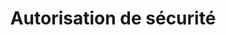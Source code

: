---
title: "Autorisation de sécurité"
layout: post
lang: fr
lang-ref: 410-security
section: 4
category: 
hero:
  image:
    src: 4.10-tx-heading.jpg
    alt: Une photo ou un scan d'une série de diagrammes filaires en noir et blanc.
blocks:
  - type: title
    label: Le problème
  - Durant nos recherches auprès des utilisateurs, le processus d’autorisation de sécurité était l’une des raisons les plus souvent mentionnées pour expliquer les retards dans le processus de dotation. Même si nous avions prévu que la plupart de ces retards se seraient produits pour la cote de sécurité de niveau secret compte tenu des étapes supplémentaires à franchir, la même chose a également été signalée pour la cote de fiabilité.
  - Nous avons tenté de mieux comprendre le processus d’autorisation de sécurité de niveau fiabilité en examinant la recherche effectuée dans le cadre d’Objectif 2020, ainsi que par les réunions avec divers intervenants. L’équipe responsable de la Politique sur la sécurité du Conseil du Trésor du Canada nous a aidés à définir le processus d’autorisation type. Nous avons également interrogé les dirigeants principaux de la sécurité de quelques-uns de nos ministères partenaires. Cette recherche a révélé que, à l’instar d’autres étapes du processus de dotation, le processus d’autorisation de sécurité varie beaucoup d’un ministère à l’autre. Ces entrevues nous ont finalement menés à une réunion avec l’équipe de la Gendarmerie royale du Canada, qui était responsable de l’une des vérifications du processus d’autorisation de sécurité de niveau fiabilité.
  - "<strong style=\"letter-spacing: -1px;\" data-h2-font-weight=\"b(800)\" data-h2-font-color=\"b(purple)\">À la suite de ces réunions et entrevues, nous avons appris qu’en raison de la nature du processus d’autorisation de sécurité, une équipe externe comme le Nuage de talents n’aurait pas eu beaucoup d’influence sur la réduction des délais.</strong>"
  - type: title
    label: Les hypothèses
  - Bien que le Nuage de talents n’ait pas eu beaucoup d’influence en ce qui concerne les délais liés à l’autorisation de sécurité, nous pouvions quand même aider à clarifier l’information de façon conviviale. L’un des retards relevés par les experts dans l’examen du processus concernait des candidats ayant vécu à l’extérieur du Canada pendant un certain temps. Ces candidats devaient demander et soumettre des vérifications des politiques des pays mentionnés, ce qui pouvait prendre quelques semaines à quelques mois. Étant donné que la plupart des candidats n’étaient pas au courant de cette obligation jusqu’à ce qu’ils aient été retenus comme candidats finaux, le Nuage de talents a formulé l’hypothèse que, dans ces cas, il y avait au moins une certaine possibilité d’accélérer le processus. 
  - "Voici donc l’hypothèse que nous avons retenue :"
  - "<strong style=\"letter-spacing: -1px;\" data-h2-font-weight=\"b(800)\" data-h2-font-color=\"b(purple)\">Si les candidats qui ont vécu à l’extérieur du Canada sont informés à l’avance de l’obligation de demander une vérification du casier judiciaire à l’étranger, ils amorceront le processus plus tôt et auront les documents en main lorsqu’ils seront informés de la décision de sélection.</strong>"
  - type: title
    label: L’expérience
  - Des renseignements sur le processus d’autorisation de sécurité ont été fournis à tous les candidats éventuels par l’entremise de la page Foire aux questions (FAQ) du site Web, et plus tard sur une page de remerciement après la présentation d’une demande. Il a été conseillé aux candidats éventuels de remplir les formulaires de sécurité à l’avance, mais de ne pas les soumettre avant qu’ils soient invités à le faire. Ils ont également été invités à demander une vérification du casier judiciaire à l’étranger s’ils avaient vécu à l’extérieur du Canada pendant une certaine période.
  - Nous avons ensuite surveillé les visites à la page FAQ pour estimer la fréquence à laquelle cette information était utilisée.
  - type: title
    label: Interventions sur la plateforme
  - "<strong style=\"letter-spacing: -1px;\" data-h2-font-weight=\"b(800)\" data-h2-font-color=\"b(purple)\">FAQ :</strong> Une page visait à fournir d’avance aux candidats éventuels des renseignements importants, notamment des renseignements sur le processus d’autorisation de sécurité. Les candidats éventuels ont été invités à passer en revue l’information en utilisant le titre « Comment accélérer les choses après avoir fait une demande »."
  - type: graphic
    size: 100
    src: 4.10-fr-faq.png
    alt: "Une saisie d’écran du contenu « Comment accélérer les choses après l’application » de la foire aux questions du Nuage des talents. Cette section aide les utilisateurs à mieux comprendre ce qu’ils peuvent faire après avoir soumis leur demande afin d’être préparés pour les prochaines étapes, y compris remplir les formulaires de sécurité et demander des vérifications du casier judiciaire international."
  - "<strong style=\"letter-spacing: -1px;\" data-h2-font-weight=\"b(800)\" data-h2-font-color=\"b(purple)\">Page de remerciement :</strong> Pour que cette information soit plus évidente pour les candidats, des suggestions sur les prochaines étapes, qui comprenaient une demande de vérification du casier judiciaire à l’étranger à l’avance, ont été ajoutées à la page de remerciement qui a paru après la présentation de la demande."
  - type: graphic
    size: 100
    src: 4.10-fr-thanks.png
    alt: "Une saisie d’écran de l’interface « Merci » qui est présentée aux candidats immédiatement après avoir soumis leur candidature à un emploi. Cette interface est conçue pour offrir une rétroaction immédiate sur les prochaines étapes que le candidat peut entreprendre et les relie à la paperasse appropriée pour le poste auquel il a postulé. Il contient également une liste de liens vers des ressources utiles pour aider à fournir des commentaires sur la plateforme ou à mettre à jour leur profil."
  - type: title
    label: Le résultat
  - La page FAQ a enregistré plus de 20 000 consultations en mars 2021 depuis que nous avons commencé à suivre les statistiques il y a trois ans. Bien que nous n’ayons pas pu mesurer directement la façon dont l’information sur la page FAQ aurait pu influencer les comportements, nos entrevues avec les personnes qui ont été embauchées par l’entremise du Nuage de talents ont indiqué qu’elles ont trouvé l’information utile. Certaines d’entre elles ont consulté la page à plusieurs reprises au cours du processus de dotation, et ont même revu la page après leur embauche.
  - Nous avons également entendu un gestionnaire dire que, parce que la personne qui a posé sa candidature a suivi les conseils qu’il a vus sur la page de remerciement, cette personne a immédiatement demandé une vérification du casier judiciaire à l’étranger après avoir présenté sa demande. Par conséquent, le gestionnaire a estimé que le processus de dotation avait été raccourci de deux semaines à un mois.
  - type: title
    label: Perspectives
  - Malgré l’influence minimale du Nuage de talents sur le processus d’autorisation de sécurité, la communication d’information aux candidats à l’avance leur a permis d’être préparés et a aidé à réduire le temps de dotation dans certains cas. La communication des exigences en termes simples a également aidé les candidats qui étaient nouveaux au gouvernement à mieux comprendre le processus. Nous avons même reçu des demandes de conseillers en RH de nos ministères partenaires pour communiquer l’information à leurs candidats.
---
